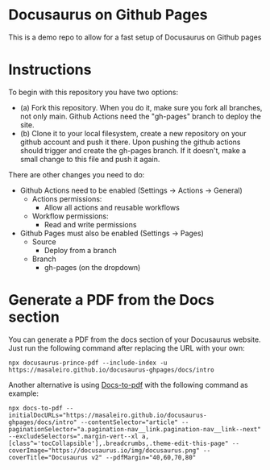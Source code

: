 # Docusaurus on Github Pages

This is a demo repo to allow for a fast setup of Docusaurus on Github pages

# Instructions

To begin with this repository you have two options:
- (a) Fork this repository. When you do it, make sure you fork all branches, not only main. Github Actions need the "gh-pages" branch to deploy the site.
- (b) Clone it to your local filesystem, create a new repository on your github account and push it there. Upon pushing the github actions should trigger and create the gh-pages branch. If it doesn't, make a small change to this file and push it again.

There are other changes you need to do: 

- Github Actions need to be enabled (Settings -> Actions -> General)
    - Actions permissions:
        - Allow all actions and reusable workflows
    - Workflow permissions:
        - Read and write permissions
- Github Pages must also be enabled (Settings -> Pages)
    - Source
        - Deploy from a branch
    - Branch
        - gh-pages (on the dropdown)

# Generate a PDF from the Docs section

You can generate a PDF from the docs section of your Docusaurus website. Just run the following command after replacing the URL with your own:

```
npx docusaurus-prince-pdf --include-index -u https://masaleiro.github.io/docusaurus-ghpages/docs/intro
```

Another alternative is using [Docs-to-pdf](https://github.com/jean-humann/docs-to-pdf) with the following command as example:

```
npx docs-to-pdf --initialDocURLs="https://masaleiro.github.io/docusaurus-ghpages/docs/intro" --contentSelector="article" --paginationSelector="a.pagination-nav__link.pagination-nav__link--next" --excludeSelectors=".margin-vert--xl a,[class^='tocCollapsible'],.breadcrumbs,.theme-edit-this-page" --coverImage="https://docusaurus.io/img/docusaurus.png" --coverTitle="Docusaurus v2" --pdfMargin="40,60,70,80"
```
